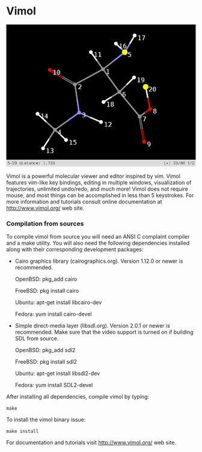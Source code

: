 # Vimol

![Vimol main window](screen.png)

Vimol is a powerful molecular viewer and editor inspired by vim. Vimol features
vim-like key bindings, editing in multiple windows, visualization of
trajectories, unlimited undo/redo, and much more! Vimol does not require mouse,
and most things can be accomplished in less than 5 keystrokes. For more
information and tutorials consult online documentation at http://www.vimol.org/
web site.

### Compilation from sources

To compile vimol from source you will need an ANSI C complaint compiler and a
make utility. You will also need the following dependencies installed along
with their corresponding development packages:

 * Cairo graphics library (cairographics.org). Version 1.12.0 or
   newer is recommended.

	OpenBSD:  pkg_add cairo

	FreeBSD:  pkg install cairo

	Ubuntu:   apt-get install libcairo-dev

	Fedora:   yum install cairo-devel

 * Simple direct-media layer (libsdl.org). Version 2.0.1 or newer is
   recommended. Make sure that the video support is turned on if building SDL
   from source.

	OpenBSD:  pkg_add sdl2

	FreeBSD:  pkg install sdl2

	Ubuntu:   apt-get install libsdl2-dev

	Fedora:   yum install SDL2-devel

After installing all dependencies, compile vimol by typing:

	make

To install the vimol binary issue:

	make install

For documentation and tutorials visit http://www.vimol.org/ web site.
